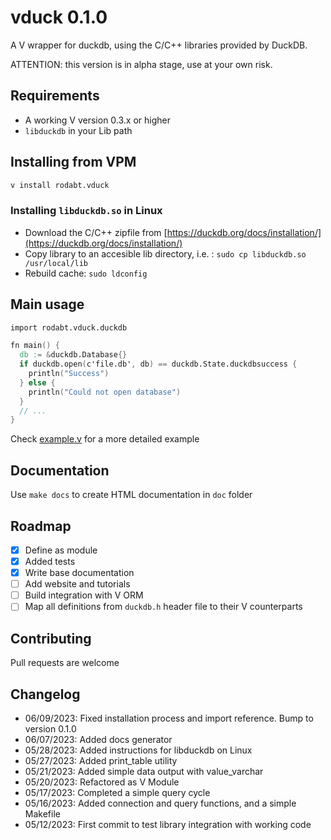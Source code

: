 # vduck 0.1.0

A V wrapper for duckdb, using the C/C++ libraries provided by DuckDB.

ATTENTION: this version is in alpha stage, use at your own risk.

## Requirements

- A working V version 0.3.x or higher
- `libduckdb` in your Lib path

## Installing from VPM

```bash
v install rodabt.vduck
```

### Installing `libduckdb.so` in Linux

- Download the C/C++ zipfile from [https://duckdb.org/docs/installation/](https://duckdb.org/docs/installation/)
- Copy library to an accesible lib directory, i.e. : `sudo cp libduckdb.so /usr/local/lib`
- Rebuild cache: `sudo ldconfig`

## Main usage

```v
import rodabt.vduck.duckdb

fn main() {
  db := &duckdb.Database{}
  if duckdb.open(c'file.db', db) == duckdb.State.duckdbsuccess {
    println("Success")
  } else {
    println("Could not open database")
  }
  // ...
}
```

Check [example.v](example.v) for a more detailed example

## Documentation

Use `make docs` to create HTML documentation in `doc` folder

## Roadmap

- [x] Define as module
- [x] Added tests
- [x] Write base documentation
- [ ] Add website and tutorials
- [ ] Build integration with V ORM
- [ ] Map all definitions from `duckdb.h` header file to their V counterparts

## Contributing

Pull requests are welcome

## Changelog

- 06/09/2023: Fixed installation process and import reference. Bump to version 0.1.0
- 06/07/2023: Added docs generator
- 05/28/2023: Added instructions for libduckdb on Linux
- 05/27/2023: Added print_table utility
- 05/21/2023: Added simple data output with value_varchar
- 05/20/2023: Refactored as V Module
- 05/17/2023: Completed a simple query cycle
- 05/16/2023: Added connection and query functions, and a simple Makefile
- 05/12/2023: First commit to test library integration with working code
